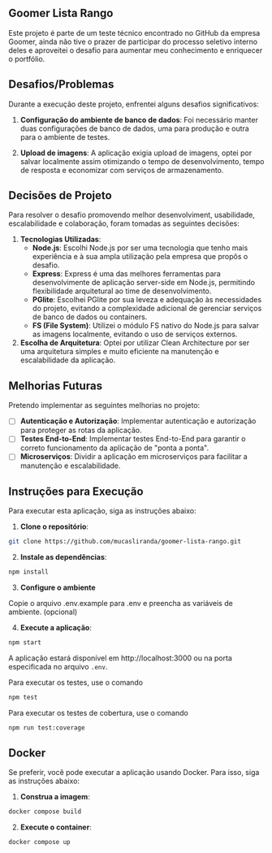 ## Goomer Lista Rango

Este projeto é parte de um teste técnico encontrado no GitHub da empresa Goomer, ainda não tive o prazer de participar do processo seletivo interno deles e aproveitei o desafio para aumentar meu conhecimento e enriquecer o portfólio.

## Desafios/Problemas

Durante a execução deste projeto, enfrentei alguns desafios significativos:

1. **Configuração do ambiente de banco de dados**: Foi necessário manter duas configurações de banco de dados, uma para produção e outra para o ambiente de testes.

2. **Upload de imagens**: A aplicação exigia upload de imagens, optei por salvar localmente assim otimizando o tempo de desenvolvimento, tempo de resposta e economizar com serviços de armazenamento.

## Decisões de Projeto

Para resolver o desafio promovendo melhor desenvolviment, usabilidade, escalabilidade e colaboração, foram tomadas as seguintes decisões:

1. **Tecnologias Utilizadas**:
   - **Node.js**: Escolhi Node.js por ser uma tecnologia que tenho mais experiência e à sua ampla utilização pela empresa que propôs o desafio.
   - **Express**: Express é uma das melhores ferramentas para desenvolvimente de aplicação server-side em Node.js, permitindo flexibilidade arquitetural ao time de desenvolvimento.
   - **PGlite**: Escolhei PGlite por sua leveza e adequação às necessidades do projeto, evitando a complexidade adicional de gerenciar serviços de banco de dados ou containers.
   - **FS (File System)**: Utilizei o módulo FS nativo do Node.js para salvar as imagens localmente, evitando o uso de serviços externos.
2. **Escolha de Arquitetura**: Optei por utilizar Clean Architecture por ser uma arquitetura simples e muito eficiente na manutenção e escalabilidade da aplicação.

## Melhorias Futuras

Pretendo implementar as seguintes melhorias no projeto:

- [ ] **Autenticação e Autorização**: Implementar autenticação e autorização para proteger as rotas da aplicação.
- [ ] **Testes End-to-End**: Implementar testes End-to-End para garantir o correto funcionamento da aplicação de "ponta a ponta".
- [ ] **Microserviços**: Dividir a aplicação em microserviços para facilitar a manutenção e escalabilidade.

## Instruções para Execução

Para executar esta aplicação, siga as instruções abaixo:

1. **Clone o repositório**: 

```bash
git clone https://github.com/mucasliranda/goomer-lista-rango.git
```

2. **Instale as dependências**:

```bash
npm install
```

3. **Configure o ambiente**

Copie o arquivo .env.example para .env e preencha as variáveis de ambiente. (opcional)

4. **Execute a aplicação**:

```bash
npm start
```

A aplicação estará disponível em http://localhost:3000 ou na porta especificada no arquivo `.env`.


Para executar os testes, use o comando

```bash
npm test
```

Para executar os testes de cobertura, use o comando

```bash
npm run test:coverage
```

## Docker

Se preferir, você pode executar a aplicação usando Docker. Para isso, siga as instruções abaixo:

1. **Construa a imagem**:

```bash
docker compose build
```

2. **Execute o container**:

```bash
docker compose up 
```
